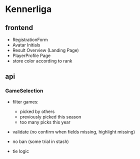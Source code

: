 # Kennerliga 

## frontend

- RegistrationForm
- Avatar Initials
- Result Overview (Landing Page)
- PlayerProfile Page
- store color according to rank

## api




### GameSelection
- filter games:
	- picked by others
	- previously picked this season
	- too many picks this year
- validate (no confirm when fields missing, highlight missing)	

- no ban (some trial in stash)
- tie logic